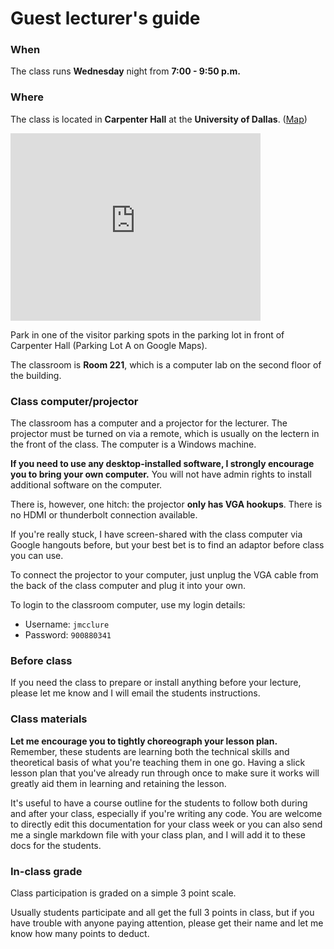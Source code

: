 # Guest lecturer's guide

### When

The class runs **Wednesday** night from **7:00 - 9:50 p.m.**

### Where

The class is located in **Carpenter Hall** at the **University of Dallas**. ([Map](https://www.google.com/maps/place/Carpenter+Hall/@32.8452945,-96.9193194,17.75z/data=!4m12!1m6!3m5!1s0x864e82d36983bc05:0xc6b092d7fb414285!2sUniversity+of+Dallas!8m2!3d32.8455625!4d-96.9193536!3m4!1s0x0:0x7a03a157205d63d9!8m2!3d32.8459648!4d-96.9180769))

<iframe src="https://www.google.com/maps/embed?pb=!1m18!1m12!1m3!1d1993.1101620831575!2d-96.91931940405397!3d32.845294539441525!2m3!1f0!2f0!3f0!3m2!1i1024!2i768!4f13.1!3m3!1m2!1s0x0%3A0x7a03a157205d63d9!2sCarpenter+Hall!5e0!3m2!1sen!2sus!4v1490795698101" width="400" height="300" frameborder="0" style="border:0" allowfullscreen></iframe>

Park in one of the visitor parking spots in the parking lot in front of Carpenter Hall (Parking Lot A on Google Maps).

The classroom is **Room 221**, which is a computer lab on the second floor of the building.


### Class computer/projector

The classroom has a computer and a projector for the lecturer. The projector must be turned on via a remote, which is usually on the lectern in the front of the class. The computer is a Windows machine.

**If you need to use any desktop-installed software, I strongly encourage you to bring your own computer.** You will not have admin rights to install additional software on the computer.

There is, however, one hitch: the projector **only has VGA hookups**. There is no HDMI or thunderbolt connection available.

If you're really stuck, I have screen-shared with the class computer via Google hangouts before, but your best bet is to find an adaptor before class you can use.

To connect the projector to your computer, just unplug the VGA cable from the back of the class computer and plug it into your own.

To login to the classroom computer, use my login details:

- Username: `jmcclure`
- Password: `900880341`

### Before class

If you need the class to prepare or install anything before your lecture, please let me know and I will email the students instructions.

### Class materials

**Let me encourage you to tightly choreograph your lesson plan.** Remember, these students are learning both the technical skills and theoretical basis of what you're teaching them in one go. Having a slick lesson plan that you've already run through once to make sure it works will greatly aid them in learning and retaining the lesson.

It's useful to have a course outline for the students to follow both during and after your class, especially if you're writing any code. You are welcome to directly edit this documentation for your class week or you can also send me a single markdown file with your class plan, and I will add it to these docs for the students.

### In-class grade

Class participation is graded on a simple 3 point scale.

Usually students participate and all get the full 3 points in class, but if you have trouble with anyone paying attention, please get their name and let me know how many points to deduct.




